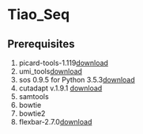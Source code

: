 # Tiao_Seq
## Prerequisites
1. picard-tools-1.119[download](../../blob/master/external_tools//picard-tools-1.119.zip)
2. umi_tools[download](../../blob/master/external_tools//UMI-tools-master.zip)
3. sos 0.9.5 for Python 3.5.3[download](../../blob/master/external_tools//SOS-master.zip)
4. cutadapt v.1.9.1 [download](http://cutadapt.readthedocs.io/en/stable/installation.html)
5. samtools
6. bowtie
7. bowtie2
8. flexbar-2.7.0[download](../../blob/master/external_tools//flexbar-2.7.0.tar.gz)
